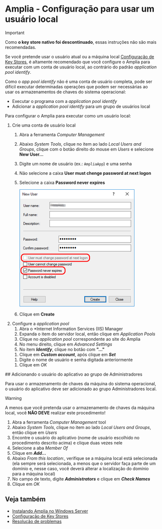 ﻿# Amplia - Configuração para usar um usuário local

> [!IMPORTANT]
> Como **o key store nativo foi descontinuado**, essas instruções não são mais recomendadas.

Se você pretende usar o usuário atual ou a máquina local [Configuração de Key Stores](../key-stores/index.md), é altamente recomendado que você configure o Amplia para executar com
um conta de usuário local, ao contrário do padrão *application pool identify*.

Como o *app pool identify* não é uma conta de usuário completa, pode ser difícil executar determinadas  operações que podem ser necessárias ao usar os armazenamentos de chaves do sistema
operacional:

* Executar o programa com a *application pool identify*
* Adicionar a *application pool identify* para um grupo de usuários local

Para configurar o Amplia para executar como um usuário local:

1. Crie uma conta de usuário local
    1. Abra a ferramenta *Computer Management*
    1. Abaixo *System Tools*, clique no item ao lado *Local Users and Groups*, clique com o botão direito do mouse em *Users* e selecione **New User...**
    1. Digite um nome de usuário (ex.: `AmpliaApp`) e uma senha
    1. Não selecione a caixa **User must chenge password at next logon**
    1. Selecione a caixa **Password never expires**
    
        ![Create user dialog](../../../../../images/windows/create-user-dialog.png)
    
    1. Clique em **Create**
1. Configure a *application pool*
    1. Abra o *Internet Information Services (IIS) Manager
    1. Expanda o item do servidor local, então clique em *Application Pools*
    1. Clique no *application pool* correspondente ao site do Amplia
    1. No menu direito, clique em *Advanced Settings*
    1. No item ***Identify***, clique no botão com **"..."**
    <!-- TODO: add image -->
    1. Clique em ***Custom account***, após clique em ***Set***
    <!-- TODO: add image -->
    1. Digite o nome de usuário e senha digitada anteriormente
    <!-- TODO: add image -->
    1. Clique em *OK*

<a name="grant-admin" />
## Adicionando o usuário do aplicativo ao grupo de Administradores

Para usar o armazenamento de chaves da máquina do sistema operacional, o usuário do aplicativo deve ser adicionado ao grupo Administradores local.

> [!WARNING]
> A menos que você pretenda usar o armazenamento de chaves da máquina local, você **NÃO DEVE** realizar este procedimento!

1. Abra a ferramenta *Computer Management* tool
1. Abaixo *System Tools*, clique no item ao lado *Local Users and Groups*, então clique em *Users*
1. Encontre o usuário do aplicativo (nome de usuário escolhido no procedimento descrito acima) e clique duas vezes nele
1. Selecione a aba *Member Of*
1. Clique em ***Add...***
1. Abaixo *From this location*:, verifique se a máquina local está selecionada (ela sempre será selecionada, a menos que o servidor faça parte de um domínio e, nesse caso, você deverá alterar a localização do domínio para a máquina local)
1. No campo de texto, digite ***Administrators*** e clique em ***Check Names***
1. Clique em *OK*



## Veja também

* [Instalando Amplia no Windows Server](install.md)
* [Configuração de Key Stores](../key-stores/index.md)
* [Resolução de problemas](troubleshoot/index.md)
